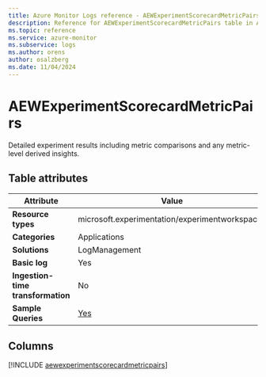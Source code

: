 ```yaml
---
title: Azure Monitor Logs reference - AEWExperimentScorecardMetricPairs
description: Reference for AEWExperimentScorecardMetricPairs table in Azure Monitor Logs.
ms.topic: reference
ms.service: azure-monitor
ms.subservice: logs
ms.author: orens
author: osalzberg
ms.date: 11/04/2024
---
```


# AEWExperimentScorecardMetricPairs

Detailed experiment results including metric comparisons and any metric-level derived insights.


## Table attributes

|Attribute|Value|
|---|---|
|**Resource types**|microsoft.experimentation/experimentworkspaces|
|**Categories**|Applications|
|**Solutions**| LogManagement|
|**Basic log**|Yes|
|**Ingestion-time transformation**|No|
|**Sample Queries**|[Yes](/azure/azure-monitor/reference/queries/aewexperimentscorecardmetricpairs)|



## Columns
  
[!INCLUDE [aewexperimentscorecardmetricpairs](~/reusable-content/ce-skilling/azure/includes/azure-monitor/reference/tables/aewexperimentscorecardmetricpairs-include.md)]
